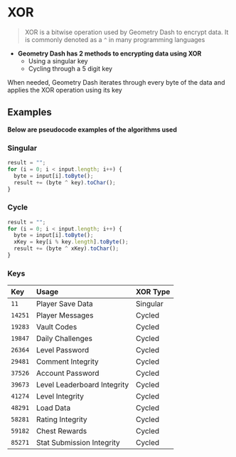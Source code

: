 # XOR

> XOR is a bitwise operation used by Geometry Dash to encrypt data. It is commonly denoted as a `^` in many programming languages

- **Geometry Dash has 2 methods to encrypting data using XOR**
  - Using a singular key
  - Cycling through a 5 digit key

When needed, Geometry Dash iterates through every byte of the data and applies the XOR operation using its key

## Examples

<b>Below are pseudocode examples of the algorithms used</b>

<!-- tabs:start -->

### **Singular**

```js
result = "";
for (i = 0; i < input.length; i++) {
  byte = input[i].toByte();
  result += (byte ^ key).toChar();
}
```

### **Cycle**

```js
result = "";
for (i = 0; i < input.length; i++) {
  byte = input[i].toByte();
  xKey = key[i % key.length].toByte();
  result += (byte ^ xKey).toChar();
}
```

<!-- tabs:end -->

### Keys

| Key     | Usage                       | XOR Type |
| :------ | :-------------------------- | :------- |
| `11`    | Player Save Data            | Singular |
| `14251` | Player Messages             | Cycled   |
| `19283` | Vault Codes                 | Cycled   |
| `19847` | Daily Challenges            | Cycled   |
| `26364` | Level Password              | Cycled   |
| `29481` | Comment Integrity           | Cycled   |
| `37526` | Account Password            | Cycled   |
| `39673` | Level Leaderboard Integrity | Cycled   |
| `41274` | Level Integrity             | Cycled   |
| `48291` | Load Data                   | Cycled   |
| `58281` | Rating Integrity            | Cycled   |
| `59182` | Chest Rewards               | Cycled   |
| `85271` | Stat Submission Integrity   | Cycled   |
